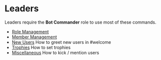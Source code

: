 # Leaders

Leaders require the **Bot Commander** role to use most of these commands.

- [Role Management](leader/manage-roles.md)
- [Member Management](leader/manage-members.md)
- [New Users](leader/new-users.md) How to greet new users in #welcome
- [Trophies](leader/trophies.md) How to set trophies
- [Miscellaneous](leader/misc.md) How to kick / mention users

